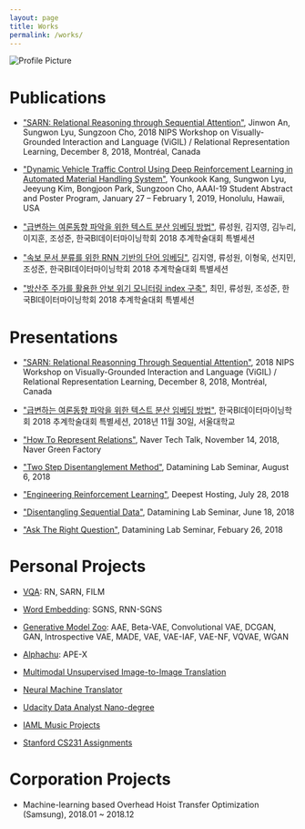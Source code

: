 ```yaml
---
layout: page
title: Works
permalink: /works/
---
```


<img src="{{ site.baseurl }}/assets/profile.jpg" title="Profile Picture" class="profile">

# Publications

- ["SARN: Relational Reasoning through Sequential Attention"]({{https://lyusungwon.github.io}}/assets/publications/1811.00246.pdf), Jinwon An, Sungwon Lyu, Sungzoon Cho, 2018 NIPS Workshop on Visually-Grounded Interaction and Language (ViGIL) / Relational Representation Learning, December 8, 2018, Montréal, Canada

- ["Dynamic Vehicle Traffic Control Using Deep Reinforcement Learning in Automated Material Handling System"]({{https://lyusungwon.github.io}}/assets/publications/AAAI19_AbstractPaper_Kang_201801112.pdf), Younkook Kang, Sungwon Lyu, Jeeyung Kim, Bongjoon Park, Sungzoon Cho, AAAI-19 Student Abstract and Poster Program, January 27 – February 1, 2019, Honolulu, Hawaii, USA

- ["급변하는 여론동향 파악을 위한 텍스트 분산 임베딩 방법"]({{https://lyusungwon.github.io}}/assets/publications/[2018추계]서울대학교_산업공학과_류성원.pdf), 류성원, 김지영, 김누리, 이지훈, 조성준, 한국BI데이터마이닝학회 2018 추계학술대회 특별세션

- ["속보 문서 분류를 위한 RNN 기반의 단어 임베딩"]({{https://lyusungwon.github.io}}/assets/publications/[2018추계]서울대학교_산업공학과_김지영.pdf), 김지영, 류성원, 이형욱, 선지민, 조성준, 한국BI데이터마이닝학회 2018 추계학술대회 특별세션

- ["방산주 주가를 활용한 안보 위기 모니터링 index 구축"]({{https://lyusungwon.github.io}}/assets/publications/[2018추계]서울대학교_산업공학과_최민.pdf), 최민, 류성원, 조성준, 한국BI데이터마이닝학회 2018 추계학술대회 특별세션

# Presentations

- ["SARN: Relational Reasonning Through Sequential Attention"]({{https://lyusungwon.github.io}}/assets/presentation/20181204_SARN_SungwonLyu.pdf), 2018 NIPS Workshop on Visually-Grounded Interaction and Language (ViGIL) / Relational Representation Learning, December 8, 2018, Montréal, Canada

- ["급변하는 여론동향 파악을 위한 텍스트 분산 임베딩 방법"]({{https://lyusungwon.github.io}}/assets/presentation/20181130_DistributedStreamingTextEmbeddingMethod_SungwonLyu.pdf), 한국BI데이터마이닝학회 2018 추계학술대회 특별세션, 2018년 11월 30일, 서울대학교

- ["How To Represent Relations"]({{https://lyusungwon.github.io}}/assets/presentation/20181114_HowToRepresentRelations_SungwonLyu.pdf), Naver Tech Talk, November 14, 2018, Naver Green Factory

- ["Two Step Disentanglement Method"]({{https://lyusungwon.github.io}}/assets/presentation/20180806_TwoStepDisentanglementMethod_SungwonLyu.pdf), Datamining Lab Seminar, August 6, 2018

- ["Engineering Reinforcement Learning"]({{https://lyusungwon.github.io}}/assets/presentation/20180728_EngineeringReinforcementLearning_SungwonLyu.pdf), Deepest Hosting, July 28, 2018

- ["Disentangling Sequential Data"]({{https://lyusungwon.github.io}}/assets/presentation/20180618_DisentanglingSequentialData_SungwonLyu.pdf), Datamining Lab Seminar, June 18, 2018

- ["Ask The Right Question"]({{https://lyusungwon.github.io}}/assets/presentation/20180226_AskTheRIghtQuestion_SungwonLyu.pdf), Datamining Lab Seminar, Febuary 26, 2018

# Personal Projects

- [VQA](https://github.com/Lyusungwon/relational_network_pytorch): RN, SARN, FILM

- [Word Embedding](https://github.com/jeeyung/word_embedding): SGNS, RNN-SGNS

- [Generative Model Zoo](https://github.com/Lyusungwon/generative_models_pytorch): AAE, Beta-VAE, Convolutional VAE, DCGAN, GAN, Introspective VAE, MADE, VAE, VAE-IAF, VAE-NF, VQVAE, WGAN

- [Alphachu](https://github.com/Lyusungwon/apex_dqn_pytorch): APE-X

- [Multimodal Unsupervised Image-to-Image Translation](https://github.com/Lyusungwon/munit_pytorch)

- [Neural Machine Translator](https://github.com/Lyusungwon/nmt)

- [Udacity Data Analyst Nano-degree](https://github.com/Lyusungwon/Udacity_Data_Analyst)

- [IAML Music Projects](https://github.com/Lyusungwon/IAML_music_projects)

- [Stanford CS231 Assignments](https://github.com/Lyusungwon/cs231n)

# Corporation Projects

- Machine-learning based Overhead Hoist Transfer Optimization (Samsung), 2018.01 ~ 2018.12
